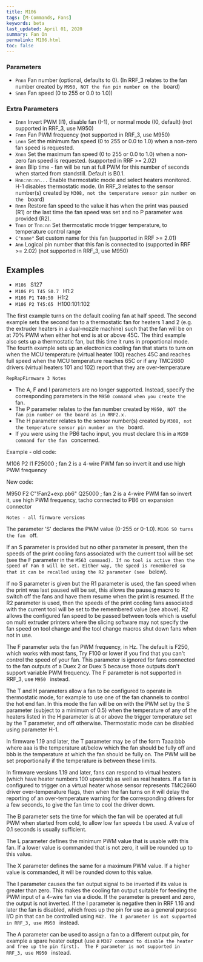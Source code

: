 ```yaml
---
title: M106
tags: [M-Commands, Fans] 
keywords: beta 
last_updated: April 01, 2020 
summary: Fan On 
permalink: M106.html
toc: false 
---
```



### Parameters

* `Pnnn` Fan number (optional, defaults to 0). (In RRF_3 relates to the fan number created by ` M950, NOT the fan pin number on the  ` board)
* `Snnn` Fan speed (0 to 255 or 0.0 to 1.0))

### Extra Parameters

* `Innn` Invert PWM (I1), disable fan (I-1), or normal mode (I0, default) (not supported in RRF_3, use M950)
* `Fnnn` Fan PWM frequency (not supported in RRF_3, use M950)
* `Lnnn` Set the minimum fan speed (0 to 255 or 0.0 to 1.0) when a non-zero fan speed is requested.
* `Xnnn` Set the maximum fan speed (0 to 255 or 0.0 to 1.0) when a non-zero fan speed is requested. (supported in RRF >= 2.02)
* `Bnnn` Blip time - fan will be run at full PWM for this number of seconds when started from standstill. Default is B0.1.
* `Hnn:nn:nn...` Enable thermostatic mode and select heaters monitored. H-1 disables thermostatic mode. (In RRF_3 relates to the sensor number(s) created by ` M308, not the temperature sensor pin number on the  ` board)
* `Rnnn` Restore fan speed to the value it has when the print was paused (R1) or the last time the fan speed was set and no P parameter was provided (R2).
* `Tnnn` or `Tnn:nn` Set thermostatic mode trigger temperature, to temperature control range
* `C"name"` Set custom name for this fan (supported in RRF >= 2.01)
* `Ann` Logical pin number that this fan is connected to (supported in RRF >= 2.02) (not supported in RRF_3, use M950)

## Examples

* ` M106  ` S127
* ` M106 P1 T45 S0.7  ` H1:2
* ` M106 P1 T40:50  ` H1:2
* ` M106 P2 T45:65  ` H100:101:102

The first example turns on the default cooling fan at half speed. The second example sets the second fan to a thermostatic fan for heaters 1 and 2 (e.g. the extruder heaters in a dual-nozzle machine) such that the fan will be on at 70% PWM when either hot end is at or above 45C. The third example also sets up a thermostatic fan, but this time it runs in proportional mode. The fourth example sets up an electronics cooling fan that starts to turn on when the MCU temperature (virtual heater 100) reaches 45C and reaches full speed when the MCU temperature reaches 65C or if any TMC2660 drivers (virtual heaters 101 and 102) report that they are over-temperature

`RepRapFirmware 3 Notes`

* The A, F and I parameters are no longer supported. Instead, specify the corresponding parameters in the ` M950 command when you create the  ` fan.
* The P parameter relates to the fan number created by ` M950, NOT the fan pin number on the board as in RRF2.x.  ` 
* The H parameter relates to the sensor number(s) created by ` M308, not the temperature sensor pin number on the  ` board.
* If you were using the PB6 tacho input, you must declare this in a ` M950 command for the fan  ` concerned.

Example - old code:

M106 P2 I1 F25000  ; fan 2 is a 4-wire PWM fan so invert it and use high PWM frequency

New code:

M950 F2 C"!Fan2+exp.pb6" Q25000  ; fan 2 is a 4-wire PWM fan so invert it, use high PWM frequency, tacho connected to PB6 on expansion connector

`Notes - all firmware versions`

The parameter 'S' declares the PWM value (0-255 or 0-1.0). ` M106 S0 turns the fan  ` off.

If an S parameter is provided but no other parameter is present, then the speeds of the print cooling fans associated with the current tool will be set (see the F parameter in the ` M563 command). If no tool is active then the speed of Fan 0 will be set. Either way, the speed is remembered so that it can be recalled using the R2 parameter (see  ` below).

If no S parameter is given but the R1 parameter is used, the fan speed when the print was last paused will be set, this allows the pause.g macro to switch off the fans and have them resume when the print is resumed. If the R2 parameter is used, then the speeds of the print cooling fans associated with the current tool will be set to the remembered value (see above). R2 allows the configured fan speed to be passed between tools which is useful on multi extruder printers where the slicing software may not specify the fan speed on tool change and the tool change macros shut down fans when not in use.

The F parameter sets the fan PWM frequency, in Hz. The default is F250, which works with most fans, Try F100 or lower if you find that you can't control the speed of your fan. This parameter is ignored for fans connected to the fan outputs of a Duex 2 or Duex 5 because those outputs don't support variable PWM frequency. The F parameter is not supported in RRF_3, use ` M950  ` instead.

The T and H parameters allow a fan to be configured to operate in thermostatic mode, for example to use one of the fan channels to control the hot end fan. In this mode the fan will be on with the PWM set by the S parameter (subject to a minimum of 0.5) when the temperature of any of the heaters listed in the H parameter is at or above the trigger temperature set by the T parameter, and off otherwise. Thermostatic mode can be disabled using parameter H-1.

In firmware 1.19 and later, the T parameter may be of the form Taaa:bbb where aaa is the temperature at/below which the fan should be fully off and bbb is the temperature at which the fan should be fully on. The PWM will be set proportionally if the temperature is between these limits.

In firmware versions 1.19 and later, fans can respond to virtual heaters (which have heater numbers 100 upwards) as well as real heaters. If a fan is configured to trigger on a virtual heater whose sensor represents TMC2660 driver over-temperature flags, then when the fan turns on it will delay the reporting of an over-temperature warning for the corresponding drivers for a few seconds, to give the fan time to cool the driver down.

The B parameter sets the time for which the fan will be operated at full PWM when started from cold, to allow low fan speeds t be used. A value of 0.1 seconds is usually sufficient.

The L parameter defines the minimum PWM value that is usable with this fan. If a lower value is commanded that is not zero, it will be rounded up to this value.

The X parameter defines the same for a maximum PWM value. If a higher value is commanded, it will be rounded down to this value.

The I parameter causes the fan output signal to be inverted if its value is greater than zero. This makes the cooling fan output suitable for feeding the PWM input of a 4-wire fan via a diode. If the parameter is present and zero, the output is not inverted. If the I parameter is negative then in RRF 1.16 and later the fan is disabled, which frees up the pin for use as a general purpose I/O pin that can be controlled using ` M42. The I parameter is not supported in RRF_3, use M950  ` instead.

The A parameter can be used to assign a fan to a different output pin, for example a spare heater output (use a ` M307 command to disable the heater and free up the pin first).  The F parameter is not supported in RRF_3, use M950  ` instead.

